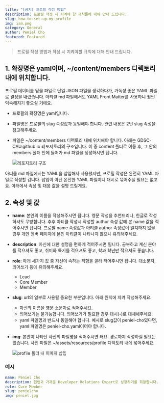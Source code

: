 ```yaml
---
title: "[공지] 프로필 작성 방법"
description: 프로필 작성 시 지켜야 할 규칙들에 대해 안내 드립니다.
slug: how-to-set-up-my-profile
img: iam.png
category: General
author: Peniel Cho
featured: Featured
---
```


> 프로필 작성 방법과 작성 시 지켜야할 규칙에 대해 안내 드립니다.

## 1. 확장명은 yaml이며, ~/content/members 디렉토리 내에 위치합니다.

프로필 데이터를 담을 파일로 단일 JSON 파일을 생각하다가, 가독성 좋은 YAML 파일로 결정을 내렸습니다. 아티클 md 파일에서도 YAML Front Matter를 사용하니 훨씬 익숙해지기 좋으실 거에요.

- 프로필의 확장명은 yaml입니다.

- 파일명은 프로필의 slug 속성값과 동일해야 합니다. 관련 내용은 2번 slug 속성을 참고해주세요.

- 파일은 ~/content/members 디렉토리 내에 위치해야 합니다. 아래는 GDSC-CAU.github.io 레포지토리의 구조입니다. 이 중 content 폴더로 이동 후, 그 안의 members 폴더 안에 들어가 md 파일을 생성하시면 됩니다.

  ![레포지토리 구조](how-to-set-up-my-profile/01.png)

아티클 md 파일에서는 YAML을 삽입해서 사용했지만, 프로필 작성은 완전히 YAML 파일로 작성할 겁니다. 삽입이 아닌 온전한 YAML 파일이니 대시로 묶어주실 필요는 없고요. 아래에서 속성 및 대응 값을 설명 드릴게요.

## 2. 속성 및 값

- **name**: 본인의 이름을 작성해주시면 됩니다. 영문 작성을 추천드리나, 한글로 작성하셔도 무방합니다. 추후 아티클 작성시 작성할 author 속성 값에 본 name 값을 적어주시면 됩니다. 프로필 name 속성값과 아티클 author 속성값이 일치하지 않을 경우 개인 멤버 페이지에 본인 아티클이 나타나지 않으니 유의해주세요.

- **description**: 자신에 대한 설명을 편하게 적어주시면 됩니다. 공부하고 계신 분야를 적으셔도 좋고, 취미와 특기를 적으셔도 좋고, 학과 학년만 적으셔도 좋습니다.

- **role**: 아래 세가지 값 중 자신이 속하는 직함을 골라 적어주시면 됩니다. 대소문자, 띄어쓰기 등에 유의해주세요.

  - Lead
  - Core Member
  - Member

- **slug**: url의 일부로 사용될 중요한 부분입니다. 아래 원칙에 지켜 작성해주세요.

  - 자신의 이름을 영문 소문자로 적어주세요.
  - 띄어쓰기는 불가능합니다. 띄어쓰기가 필요한 경우 대시(-)로 대체해주세요.
  - yaml 파일명과 반드시 동일해야 합니다. 예시로 slug값이 peniel-cho였다면, yaml 파일명은 peniel-cho.yaml이어야 합니다.

- **img**: 본인이 나타난 사진의 파일명을 적어주시면 돼요. 경로까지 작성하실 필요는 없습니다. 사진 파일은 ~/assets/resources/profile 디렉토리 내에 넣어주세요.

  ![profile 폴더 내 이미지 삽입](how-to-set-up-my-profile/02.png)

### 예시

```yaml
name: Peniel Cho
description: 현업과 가까운 Developer Relations Expert로 성장하기를 희망합니다. DS, ML, DL 관련 공부를 했으며 현재는 프론트를 배워가는 중입니다.
role: Core Member
slug: penielcho
img: peniel.jpg
```

